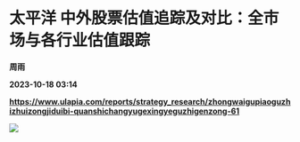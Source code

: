 # 太平洋 中外股票估值追踪及对比：全市场与各行业估值跟踪
**周雨**

**2023-10-18 03:14**

**https://www.ulapia.com/reports/strategy_research/zhongwaigupiaoguzhizhuizongjiduibi-quanshichangyugexingyeguzhigenzong-61**

![](https://img.ulapia.com/thumbnails/strategy_research/20231018/H3_AP202310181601871111_1.jpg)